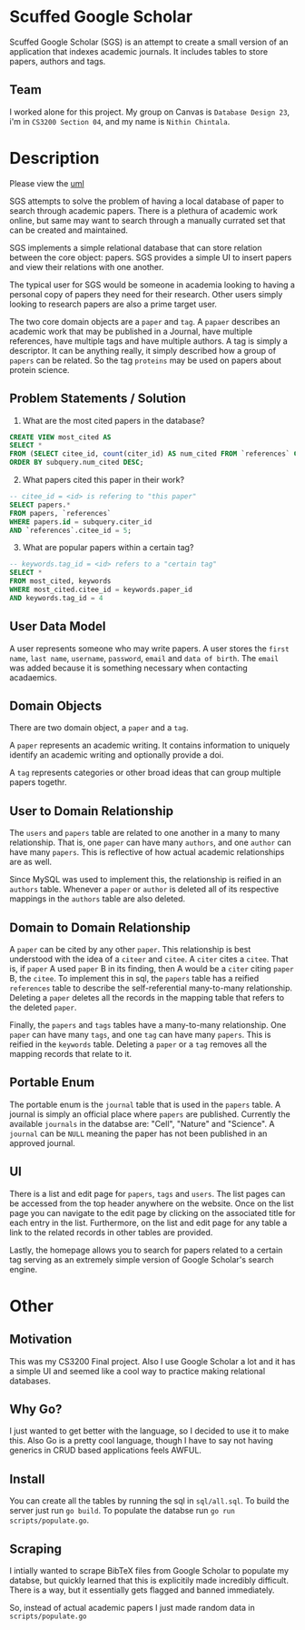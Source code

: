 # Scuffed Google Scholar
Scuffed Google Scholar (SGS) is an attempt to create a small version
of an application that indexes academic journals. It includes tables
to store papers, authors and tags.

## Team
I worked alone for this project. My group on Canvas is `Database Design 23`,
i'm in `CS3200 Section 04`, and my name is `Nithin Chintala`.

# Description
Please view the [uml](https://github.com/NithinChintala/sgs/blob/main/database/db_design_final_project_UML.pdf)

SGS attempts to solve the problem of having a local database of paper to search through academic papers. There
is a plethura of academic work online, but same may want to search through a manually currated set that can
be created and maintained.

SGS implements a simple relational database that can store relation between the core object: papers. SGS
provides a simple UI to insert papers and view their relations with one another.

The typical user for SGS would be someone in academia looking to having a personal copy of papers they
need for their research. Other users simply looking to research papers are also a prime target user.

The two core domain objects are a `paper` and `tag`. A `papaer` describes an academic work that may
be published in a Journal, have multiple references, have multiple tags and have multiple authors.
A tag is simply a descriptor. It can be anything really, it simply described how a group of `papers`
can be related. So the tag `proteins` may be used on papers about protein science.

## Problem Statements / Solution
1. What are the most cited papers in the database?
```sql
CREATE VIEW most_cited AS
SELECT * 
FROM (SELECT citee_id, count(citer_id) AS num_cited FROM `references` GROUP BY citee_id) subquery
ORDER BY subquery.num_cited DESC;
```

2. What papers cited this paper in their work?
```sql
-- citee_id = <id> is refering to "this paper"
SELECT papers.*
FROM papers, `references`
WHERE papers.id = subquery.citer_id
AND `references`.citee_id = 5;
```

3. What are popular papers within a certain tag?
```sql
-- keywords.tag_id = <id> refers to a "certain tag"
SELECT *
FROM most_cited, keywords
WHERE most_cited.citee_id = keywords.paper_id
AND keywords.tag_id = 4
```

## User Data Model
A user represents someone who may write papers. A user stores the `first name`, `last name`, `username`, 
`password`, `email` and `data of birth`. The `email` was added because it is something necessary
when contacting acadaemics.

## Domain Objects
There are two domain object, a `paper` and a `tag`. 

A `paper` represents an academic writing. It contains information to uniquely identify an academic
writing and optionally provide a doi.

A `tag` represents categories or other broad ideas that can group multiple papers togethr. 

## User to Domain Relationship
The `users` and `papers` table are related to one another in a many to many relationship.
That is, one `paper` can have many `authors`, and one `author` can have many `papers`. This is
reflective of how actual academic relationships are as well.

Since MySQL was used to implement this, the relationship is reified in an `authors` table.
Whenever a `paper` or `author` is deleted all of its respective mappings in the `authors` table
are also deleted.

## Domain to Domain Relationship
A `paper` can be cited by any other `paper`. This relationship is best understood with the idea 
of a `citeer` and `citee`. A `citer` cites a `citee`.  That is, if `paper` A used `paper` B in 
its finding, then A would be a `citer` citing `paper` B, the `citee`. To implement this in sql,
the `papers` table has a reified `references` table to describe the self-referential many-to-many
relationship. Deleting a `paper` deletes all the records in the mapping table that refers to the
deleted `paper`.

Finally, the `papers` and `tags` tables have a many-to-many relationship. One `paper` can have
many `tags`, and one `tag` can have many `papers`. This is reified in the `keywords` table. Deleting
a `paper` or a `tag` removes all the mapping records that relate to it.

## Portable Enum
The portable enum is the `journal` table that is used
in the `papers` table. A journal is simply an official place where `papers` are published.
Currently the available `journals` in the databse are: "Cell", "Nature" and "Science". A 
`journal` can be `NULL` meaning the paper has not been published in an approved journal.

## UI
There is a list and edit page for `papers`, `tags` and `users`. The list pages can be accessed
from the top header anywhere on the website. Once on the list page you can navigate to the edit
page by clicking on the associated title for each entry in the list. Furthermore, on the list
and edit page for any table a link to the related records in other tables are provided.

Lastly, the homepage allows you to search for papers related to a certain tag serving as an
extremely simple version of Google Scholar's search engine.

# Other
## Motivation
This was my CS3200 Final project. Also I use Google Scholar a lot and it
has a simple UI and seemed like a cool way to practice making relational
databases.

## Why Go?
I just wanted to get better with the language, so I decided to use it
to make this. Also Go is a pretty cool language, though I have to say 
not having generics in CRUD based applications feels AWFUL.

## Install
You can create all the tables by running the sql in `sql/all.sql`.
To build the server just run `go build`.
To populate the databse run `go run scripts/populate.go`.

## Scraping
I intially wanted to scrape BibTeX files from Google Scholar to populate
my databse, but quickly learned that this is explicitily made incredibly difficult.
There is a way, but it essentially gets flagged and banned immediately.

So, instead of actual academic papers I just made random data in `scripts/populate.go`
